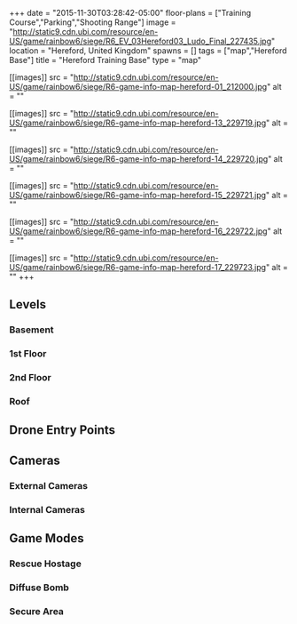 +++
date = "2015-11-30T03:28:42-05:00"
floor-plans = ["Training Course","Parking","Shooting Range"]
image = "http://static9.cdn.ubi.com/resource/en-US/game/rainbow6/siege/R6_EV_03Hereford03_Ludo_Final_227435.jpg"
location = "Hereford, United Kingdom"
spawns = []
tags = ["map","Hereford Base"]
title = "Hereford Training Base"
type = "map"

[[images]]
  src = "http://static9.cdn.ubi.com/resource/en-US/game/rainbow6/siege/R6-game-info-map-hereford-01_212000.jpg"
  alt = ""

[[images]]
  src = "http://static9.cdn.ubi.com/resource/en-US/game/rainbow6/siege/R6-game-info-map-hereford-13_229719.jpg"
  alt = ""

[[images]]
  src = "http://static9.cdn.ubi.com/resource/en-US/game/rainbow6/siege/R6-game-info-map-hereford-14_229720.jpg"
  alt = ""

[[images]]
  src = "http://static9.cdn.ubi.com/resource/en-US/game/rainbow6/siege/R6-game-info-map-hereford-15_229721.jpg"
  alt = ""

[[images]]
  src = "http://static9.cdn.ubi.com/resource/en-US/game/rainbow6/siege/R6-game-info-map-hereford-16_229722.jpg"
  alt = ""

[[images]]
  src = "http://static9.cdn.ubi.com/resource/en-US/game/rainbow6/siege/R6-game-info-map-hereford-17_229723.jpg"
  alt = ""
+++

## Levels

### Basement

### 1st Floor

### 2nd Floor

### Roof

## Drone Entry Points

## Cameras

### External Cameras

### Internal Cameras

## Game Modes

### Rescue Hostage

### Diffuse Bomb

### Secure Area
